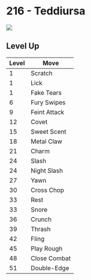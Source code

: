 # 216 - Teddiursa
![][216]

## Level Up

Level | Move
---   | ---
  1   | Scratch
  1   | Lick
  1   | Fake Tears
  6   | Fury Swipes
  9   | Feint Attack
 12   | Covet
 15   | Sweet Scent
 18   | Metal Claw
 21   | Charm
 24   | Slash
 24   | Night Slash
 27   | Yawn
 30   | Cross Chop
 33   | Rest
 33   | Snore
 36   | Crunch
 39   | Thrash
 42   | Fling
 45   | Play Rough
 48   | Close Combat
 51   | Double-Edge

[216]: ../img/pokemon/216.png
